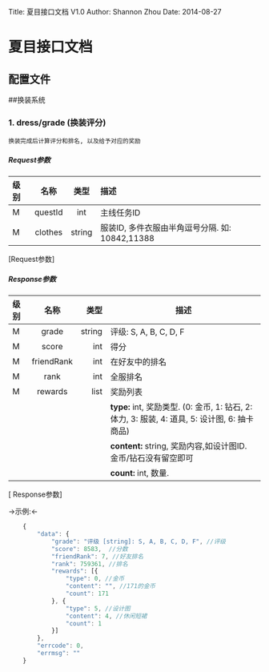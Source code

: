 Title:  夏目接口文档 V1.0 
Author:  Shannon  Zhou
Date:   2014-08-27

# 夏目接口文档

## 配置文件


##换装系统
### 1. dress/grade 	(换装评分)

	换装完成后计算评分和排名, 以及给予对应的奖励
	
#####	Request参数
		
| 级别 | 名称 		 | 类型 		| 描述 							 | 
| :-- | :----------: | :-------: | :------------------------ |
| M | questId  	 | int   		| 主线任务ID					 |
| M | clothes 	 | string 	| 服装ID, 多件衣服由半角逗号分隔. 如: 10842,11388 |
[Request参数]


##### Response参数

| 级别 | 名称 | 类型 | 描述 | 
| :--- | :-----------: | -------------------: | ---- |
| M | grade | string | 评级: S, A, B, C, D, F |
| M | score | int | 得分 |
| M | friendRank | int | 在好友中的排名 |
| M | rank | int | 全服排名 |
| M | rewards | list | 奖励列表 |
|||| **type:** int, 奖励类型. (0: 金币, 1: 钻石, 2: 体力, 3: 服装, 4: 道具, 5: 设计图, 6: 抽卡商品)  |
|||| **content:** string, 奖励内容,如设计图ID. 金币/钻石没有留空即可 |
|||| **count:** int, 数量. |
[ Response参数]

->示例:<-
``` javascript
	{
	    "data": {
	    	"grade": "评级 [string]: S, A, B, C, D, F", //评级
	    	"score": 8583,  //分数
	        "friendRank": 7, //好友排名
	        "rank": 759361, //排名	        
	        "rewards": [{
	            "type": 0, //金币
	            "content": "", //171的金币
	            "count": 171
	        }, {
	            "type": 5, //设计图
	            "content": 4, //休闲短裙
	            "count": 1
	        }]
	    },
	    "errcode": 0,
	    "errmsg": ""
	}
```
